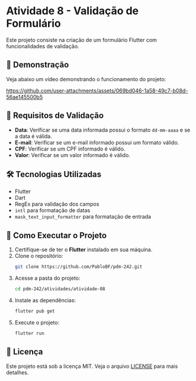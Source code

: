 # Atividade 8 - Validação de Formulário

Este projeto consiste na criação de um formulário Flutter com funcionalidades de validação.

## 🎥 Demonstração
Veja abaixo um vídeo demonstrando o funcionamento do projeto:

https://github.com/user-attachments/assets/069bd046-1a58-49c7-b08d-56ae145500b5

## 📌 Requisitos de Validação
- **Data**: Verificar se uma data informada possui o formato `dd-mm-aaaa` e se a data é válida.
- **E-mail**: Verificar se um e-mail informado possui um formato válido.
- **CPF**: Verificar se um CPF informado é válido.
- **Valor**: Verificar se um valor informado é válido.

## 🛠 Tecnologias Utilizadas
- Flutter
- Dart
- RegEx para validação dos campos
- `intl` para formatação de datas
- `mask_text_input_formatter` para formatação de entrada

## 🔧 Como Executar o Projeto
1. Certifique-se de ter o **Flutter** instalado em sua máquina.
2. Clone o repositório:
   ```sh
   git clone https://github.com/PabloBF/pdm-242.git
   ```
3. Acesse a pasta do projeto:
   ```sh
   cd pdm-242/atividades/atividade-08
   ```
4. Instale as dependências:
   ```sh
   flutter pub get
   ```
5. Execute o projeto:
   ```sh
   flutter run
   ```

## 📜 Licença
Este projeto está sob a licença MIT. Veja o arquivo [LICENSE](../LICENSE) para mais detalhes.

